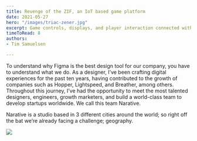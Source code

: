 ```yaml
---
title: Revenge of the ZIF, an IoT based game platform
date: 2021-05-27
hero: "/images/triac-zener.jpg"
excerpt: Game controls, displays, and player interaction connected with an ESP32 MCU in an IoT manner. An exercise in communication protocols, IRC servers, and game physics. 
timeToRead: 8
authors:
- Tim Samuelsen

---
```

To understand why Figma is the best design tool for our company, you have to understand what we do. As a designer, I’ve been crafting digital experiences for the past ten years, having contributed to the growth of companies such as Hopper, Lightspeed, and Breather, among others. Throughout this journey, I’ve had the opportunity to meet the most talented designers, engineers, growth marketers, and build a world-class team to develop startups worldwide. We call this team Narative.

Narative is a studio based in 3 different cities around the world; so right off the bat we’re already facing a challenge; geography.

![](/images/hero-2.jpg)